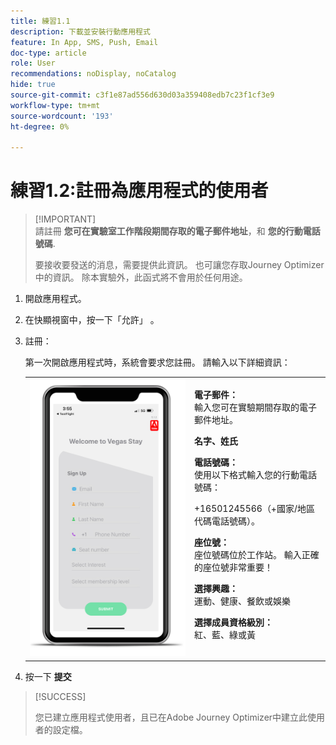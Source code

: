 ```yaml
---
title: 練習1.1
description: 下載並安裝行動應用程式
feature: In App, SMS, Push, Email
doc-type: article
role: User
recommendations: noDisplay, noCatalog
hide: true
source-git-commit: c3f1e87ad556d630d03a359408edb7c23f1cf3e9
workflow-type: tm+mt
source-wordcount: '193'
ht-degree: 0%

---
```



# 練習1.2:註冊為應用程式的使用者

>[!IMPORTANT]\
>請註冊 **您可在實驗室工作階段期間存取的電子郵件地址**，和 **您的行動電話號碼**.
>
> 要接收要發送的消息，需要提供此資訊。 也可讓您存取Journey Optimizer中的資訊。 除本實驗外，此函式將不會用於任何用途。

1. 開啟應用程式。
1. 在快顯視窗中，按一下「允許」 。
1. 註冊：

   第一次開啟應用程式時，系統會要求您註冊。 請輸入以下詳細資訊：

   <table>
    <tr>
    <td>
    <div>
    <img alt="應用程式註冊" src="../assets/1-2.png"/> 
    </div>
    </td>
    <td>
    <strong>電子郵件： </strong><br>輸入您可在實驗期間存取的電子郵件地址。
    </p><p>
    <strong>名字、姓氏 </strong>
    </p><p>
    <strong>電話號碼： </strong> <br>使用以下格式輸入您的行動電話號碼： 
    <p>+16501245566（+國家/地區代碼電話號碼）。
    </p><p>
    <strong>座位號： </strong><br>座位號碼位於工作站。 輸入正確的座位號非常重要！
    </p><p>
    <strong>選擇興趣： </strong></br>運動、健康、餐飲或娛樂
    </p><p>
    <strong>選擇成員資格級別： </strong></br>紅、藍、綠或黃</p>
    </td>
    </tr>
    </table>

1. 按一下 **提交**

>[!SUCCESS]
>
>您已建立應用程式使用者，且已在Adobe Journey Optimizer中建立此使用者的設定檔。
